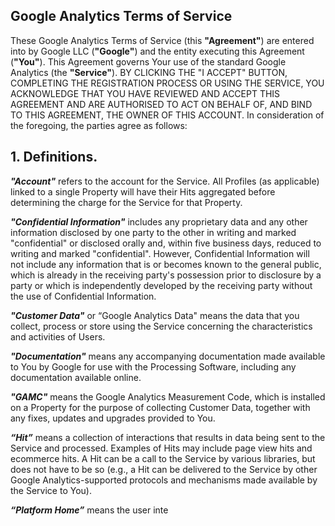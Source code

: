 Google Analytics Terms of Service
---------------------------------

These Google Analytics Terms of Service (this **"Agreement"**) are entered into by Google LLC (**"Google"**) and the entity executing this Agreement (**"You"**). This Agreement governs Your use of the standard Google Analytics (the **"Service"**). BY CLICKING THE "I ACCEPT" BUTTON, COMPLETING THE REGISTRATION PROCESS OR USING THE SERVICE, YOU ACKNOWLEDGE THAT YOU HAVE REVIEWED AND ACCEPT THIS AGREEMENT AND ARE AUTHORISED TO ACT ON BEHALF OF, AND BIND TO THIS AGREEMENT, THE OWNER OF THIS ACCOUNT. In consideration of the foregoing, the parties agree as follows:

1\. Definitions.
----------------

_**"Account"**_ refers to the account for the Service. All Profiles (as applicable) linked to a single Property will have their Hits aggregated before determining the charge for the Service for that Property.

_**"Confidential Information"**_ includes any proprietary data and any other information disclosed by one party to the other in writing and marked "confidential" or disclosed orally and, within five business days, reduced to writing and marked "confidential". However, Confidential Information will not include any information that is or becomes known to the general public, which is already in the receiving party's possession prior to disclosure by a party or which is independently developed by the receiving party without the use of Confidential Information.

_**"Customer Data"**_ or “Google Analytics Data" means the data that you collect, process or store using the Service concerning the characteristics and activities of Users.

_**"Documentation"**_ means any accompanying documentation made available to You by Google for use with the Processing Software, including any documentation available online.

_**"GAMC"**_ means the Google Analytics Measurement Code, which is installed on a Property for the purpose of collecting Customer Data, together with any fixes, updates and upgrades provided to You.

_**“Hit”**_ means a collection of interactions that results in data being sent to the Service and processed. Examples of Hits may include page view hits and ecommerce hits. A Hit can be a call to the Service by various libraries, but does not have to be so (e.g., a Hit can be delivered to the Service by other Google Analytics-supported protocols and mechanisms made available by the Service to You).

_**“Platform Home”**_ means the user inte